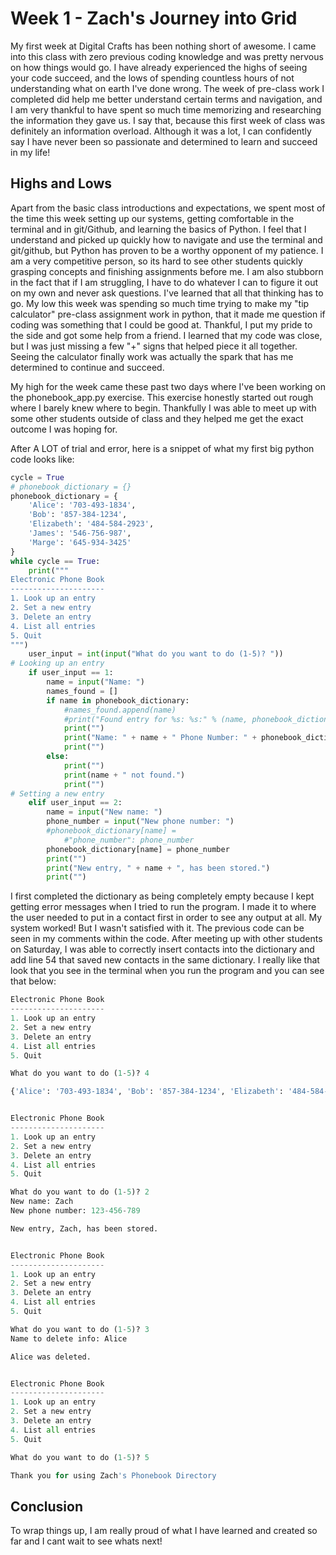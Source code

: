 # Week 1 - Zach's Journey into Grid

My first week at Digital Crafts has been nothing short of awesome. I came into this class with zero previous coding knowledge and was pretty nervous on how things would go. I have already experienced the highs of seeing your code succeed, and the lows of spending countless hours of not understanding what on earth I've done wrong. The week of pre-class work I completed did help me better understand certain terms and navigation, and I am very thankful to have spent so much time memorizing and researching the information they gave us. I say that, because this first week of class was definitely an information overload. Although it was a lot, I can confidently say I have never been so passionate and determined to learn and succeed in my life! 

## Highs and Lows 

Apart from the basic class introductions and expectations, we spent most of the time this week setting up our systems, getting comfortable in the terminal and in git/Github, and learning the basics of Python. I feel that I understand and picked up quickly how to navigate and use the terminal and git/github, but Python has proven to be a worthy opponent of my patience. I am a very competitive person, so its hard to see other students quickly grasping concepts and finishing assignments before me. I am also stubborn in the fact that if I am struggling, I have to do whatever I can to figure it out on my own and never ask questions. I've learned that all that thinking has to go. My low this week was spending so much time trying to make my "tip calculator" pre-class assignment work in python, that it made me question if coding was something that I could be good at. Thankful, I put my pride to the side and got some help from a friend. I learned that my code was close, but I was just missing a few "+" signs that helped piece it all together. Seeing the calculator finally work was actually the spark that has me determined to continue and succeed.

My high for the week came these past two days where I've been working on the phonebook_app.py exercise. This exercise honestly started out rough where I barely knew where to begin. Thankfully I was able to meet up with some other students outside of class and they helped me get the exact outcome I was hoping for. 

After A LOT of trial and error, here is a snippet of what my first big python code looks like:

```python
cycle = True
# phonebook_dictionary = {}
phonebook_dictionary = {
    'Alice': '703-493-1834',
    'Bob': '857-384-1234',
    'Elizabeth': '484-584-2923',
    'James': '546-756-987',
    'Marge': '645-934-3425'
}
while cycle == True:
    print("""
Electronic Phone Book
---------------------
1. Look up an entry
2. Set a new entry
3. Delete an entry
4. List all entries
5. Quit
""")  
    user_input = int(input("What do you want to do (1-5)? "))
# Looking up an entry
    if user_input == 1:
        name = input("Name: ")
        names_found = []
        if name in phonebook_dictionary:
            #names_found.append(name)
            #print("Found entry for %s: %s:" % (name, phonebook_dictionary[name]["phone_number"]))
            print("")
            print("Name: " + name + " Phone Number: " + phonebook_dictionary[name])
            print("")
        else:
            print("")
            print(name + " not found.")
            print("")
# Setting a new entry
    elif user_input == 2:
        name = input("New name: ")
        phone_number = input("New phone number: ")
        #phonebook_dictionary[name] = 
            #"phone_number": phone_number
        phonebook_dictionary[name] = phone_number
        print("")
        print("New entry, " + name + ", has been stored.")
        print("")
```

I first completed the dictionary as being completely empty because I kept getting error messages when I tried to run the program. I made it to where the user needed to put in a contact first in order to see any output at all. My system worked! But I wasn't satisfied with it. The previous code can be seen in my comments within the code. After meeting up with other students on Saturday, I was able to correctly insert contacts into the dictionary and add line 54 that saved new contacts in the same dictionary. I really like that look that you see in the terminal when you run the program and you can see that below:

```python
Electronic Phone Book
---------------------
1. Look up an entry
2. Set a new entry
3. Delete an entry
4. List all entries
5. Quit

What do you want to do (1-5)? 4

{'Alice': '703-493-1834', 'Bob': '857-384-1234', 'Elizabeth': '484-584-2923', 'James': '546-756-987', 'Marge': '645-934-3425'}


Electronic Phone Book
---------------------
1. Look up an entry
2. Set a new entry
3. Delete an entry
4. List all entries
5. Quit

What do you want to do (1-5)? 2
New name: Zach
New phone number: 123-456-789

New entry, Zach, has been stored.


Electronic Phone Book
---------------------
1. Look up an entry
2. Set a new entry
3. Delete an entry
4. List all entries
5. Quit

What do you want to do (1-5)? 3
Name to delete info: Alice

Alice was deleted.


Electronic Phone Book
---------------------
1. Look up an entry
2. Set a new entry
3. Delete an entry
4. List all entries
5. Quit

What do you want to do (1-5)? 5

Thank you for using Zach's Phonebook Directory
```

## Conclusion

To wrap things up, I am really proud of what I have learned and created so far and I cant wait to see whats next!
